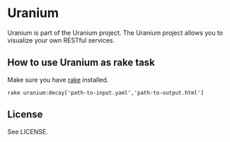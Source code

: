# Uranium

Uranium is part of the Uranium project. The Uranium project allows you to visualize your own RESTful services.

## How to use Uranium as rake task

Make sure you have [rake](http://rake.rubyforge.org/) installed.

```shell
rake uranium:decay['path-to-input.yaml','path-to-output.html']
```

## License

See LICENSE.

